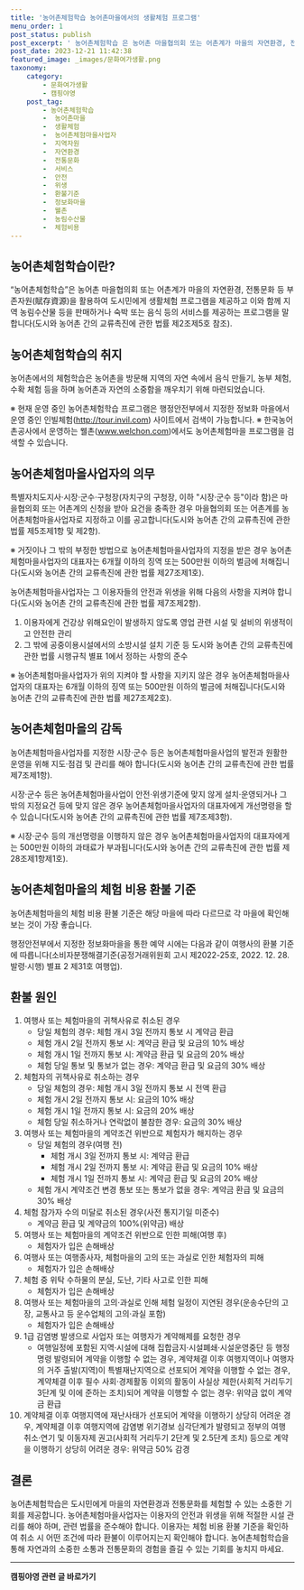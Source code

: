 ```yaml
---
title: '농어촌체험학습 농어촌마을에서의 생활체험 프로그램'
menu_order: 1
post_status: publish
post_excerpt: ' 농어촌체험학습 은 농어촌 마을협의회 또는 어촌계가 마을의 자연환경, 전통문화 등 부존자원 賦存資源 을 활용하여 도시민에게 생활체험 프로그램을 제공하고 이와 함께 지역 농림수산물 등을 판매하거나 숙박 또는 음식 등의 서비스를 제공하는 프로그램을 말합니다 도시와 농어촌 간의 교류촉진에 관한 법률 제2조제5호 참조 .'
post_date: 2023-12-21 11:42:38
featured_image: _images/문화여가생활.png
taxonomy:
    category:
        - 문화여가생활
        - 캠핑야영
    post_tag:
        - 농어촌체험학습
        -  농어촌마을
        -  생활체험
        -  농어촌체험마을사업자
        -  지역자원
        -  자연환경
        -  전통문화
        -  서비스
        -  안전
        -  위생
        -  환불기준
        -  정보화마을
        -  웰촌
        -  농림수산물
        -  체험비용
---
```




## 농어촌체험학습이란?

“농어촌체험학습”은 농어촌 마을협의회 또는 어촌계가 마을의 자연환경, 전통문화 등 부존자원(賦存資源)을 활용하여 도시민에게 생활체험 프로그램을 제공하고 이와 함께 지역 농림수산물 등을 판매하거나 숙박 또는 음식 등의 서비스를 제공하는 프로그램을 말합니다(도시와 농어촌 간의 교류촉진에 관한 법률 제2조제5호 참조).

## 농어촌체험학습의 취지

농어촌에서의 체험학습은 농어촌을 방문해 지역의 자연 속에서 음식 만들기, 농부 체험, 수확 체험 등을 하며 농어촌과 자연의 소중함을 깨우치기 위해 마련되었습니다.

※ 현재 운영 중인 농어촌체험학습 프로그램은 행정안전부에서 지정한 정보화 마을에서 운영 중인 인빌체험(http://tour.invil.com) 사이트에서 검색이 가능합니다.
※ 한국농어촌공사에서 운영하는 웰촌(www.welchon.com)에서도 농어촌체험마을 프로그램을 검색할 수 있습니다.

## 농어촌체험마을사업자의 의무

특별자치도지사·시장·군수·구청장(자치구의 구청장, 이하 "시장·군수 등"이라 함)은 마을협의회 또는 어촌계의 신청을 받아 요건을 충족한 경우 마을협의회 또는 어촌계를 농어촌체험마을사업자로 지정하고 이를 공고합니다(도시와 농어촌 간의 교류촉진에 관한 법률 제5조제1항 및 제2항).

※ 거짓이나 그 밖의 부정한 방법으로 농어촌체험마을사업자의 지정을 받은 경우 농어촌체험마을사업자의 대표자는 6개월 이하의 징역 또는 500만원 이하의 벌금에 처해집니다(도시와 농어촌 간의 교류촉진에 관한 법률 제27조제1호).

농어촌체험마을사업자는 그 이용자들의 안전과 위생을 위해 다음의 사항을 지켜야 합니다(도시와 농어촌 간의 교류촉진에 관한 법률 제7조제2항).

1. 이용자에게 건강상 위해요인이 발생하지 않도록 영업 관련 시설 및 설비의 위생적이고 안전한 관리
2. 그 밖에 공중이용시설에서의 소방시설 설치 기준 등 도시와 농어촌 간의 교류촉진에 관한 법률 시행규칙 별표 1에서 정하는 사항의 준수

※ 농어촌체험마을사업자가 위의 지켜야 할 사항을 지키지 않은 경우 농어촌체험마을사업자의 대표자는 6개월 이하의 징역 또는 500만원 이하의 벌금에 처해집니다(도시와 농어촌 간의 교류촉진에 관한 법률 제27조제2호).

## 농어촌체험마을의 감독

농어촌체험마을사업자를 지정한 시장·군수 등은 농어촌체험마을사업의 발전과 원활한 운영을 위해 지도·점검 및 관리를 해야 합니다(도시와 농어촌 간의 교류촉진에 관한 법률 제7조제1항).

시장·군수 등은 농어촌체험마을사업이 안전·위생기준에 맞지 않게 설치·운영되거나 그 밖의 지정요건 등에 맞지 않은 경우 농어촌체험마을사업자의 대표자에게 개선명령을 할 수 있습니다(도시와 농어촌 간의 교류촉진에 관한 법률 제7조제3항).

※ 시장·군수 등의 개선명령을 이행하지 않은 경우 농어촌체험마을사업자의 대표자에게는 500만원 이하의 과태료가 부과됩니다(도시와 농어촌 간의 교류촉진에 관한 법률 제28조제1항제1호).

## 농어촌체험마을의 체험 비용 환불 기준

농어촌체험마을의 체험 비용 환불 기준은 해당 마을에 따라 다르므로 각 마을에 확인해 보는 것이 가장 좋습니다.

행정안전부에서 지정한 정보화마을을 통한 예약 시에는 다음과 같이 여행사의 환불 기준에 따릅니다(소비자분쟁해결기준(공정거래위원회 고시 제2022-25호, 2022. 12. 28. 발령·시행) 별표 2 제31호 여행업).

## 환불 원인
1. 여행사 또는 체험마을의 귀책사유로 취소된 경우
    - 당일 체험의 경우: 체험 개시 3일 전까지 통보 시 계약금 환급
    - 체험 개시 2일 전까지 통보 시: 계약금 환급 및 요금의 10% 배상
    - 체험 개시 1일 전까지 통보 시: 계약금 환급 및 요금의 20% 배상
    - 체험 당일 통보 및 통보가 없는 경우: 계약금 환급 및 요금의 30% 배상
2. 체험자의 귀책사유로 취소하는 경우
    - 당일 체험의 경우: 체험 개시 3일 전까지 통보 시 전액 환급
    - 체험 개시 2일 전까지 통보 시: 요금의 10% 배상
    - 체험 개시 1일 전까지 통보 시: 요금의 20% 배상
    - 체험 당일 취소하거나 연락없이 불참한 경우: 요금의 30% 배상
3. 여행사 또는 체험마을의 계약조건 위반으로 체험자가 해지하는 경우
    - 당일 체험의 경우(여행 전)
        - 체험 개시 3일 전까지 통보 시: 계약금 환급
        - 체험 개시 2일 전까지 통보 시: 계약금 환급 및 요금의 10% 배상
        - 체험 개시 1일 전까지 통보 시: 계약금 환급 및 요금의 20% 배상
    - 체험 개시 계약조건 변경 통보 또는 통보가 없을 경우: 계약금 환급 및 요금의 30% 배상
4. 체험 참가자 수의 미달로 취소된 경우(사전 통지기일 미준수)
    - 계약금 환급 및 계약금의 100%(위약금) 배상
5. 여행사 또는 체험마을의 계약조건 위반으로 인한 피해(여행 후)
    - 체험자가 입은 손해배상
6. 여행사 또는 여행종사자, 체험마을의 고의 또는 과실로 인한 체험자의 피해
    - 체험자가 입은 손해배상
7. 체험 중 위탁 수하물의 분실, 도난, 기타 사고로 인한 피해
    - 체험자가 입은 손해배상
8. 여행사 또는 체험마을의 고의·과실로 인해 체험 일정이 지연된 경우(운송수단의 고장, 교통사고 등 운수업체의 고의·과실 포함)
    - 체험자가 입은 손해배상
9. 1급 감염병 발생으로 사업자 또는 여행자가 계약해제를 요청한 경우
    - 여행일정에 포함된 지역·시설에 대해 집합금지·시설폐쇄·시설운영중단 등 행정명령 발령되어 계약을 이행할 수 없는 경우, 계약체결 이후 여행지역이나 여행자의 거주 출발(지역)이 특별재난지역으로 선포되어 계약을 이행할 수 없는 경우, 계약체결 이후 필수 사회·경제활동 이외의 활동이 사실상 제한(사회적 거리두기 3단계 및 이에 준하는 조치)되어 계약을 이행할 수 없는 경우: 위약금 없이 계약금 환급
10. 계약체결 이후 여행지역에 재난사태가 선포되어 계약을 이행하기 상당히 어려운 경우, 계약체결 이후 여행지역에 감염병 위기경보 심각단계가 발령되고 정부의 여행 취소·연기 및 이동자제 권고(사회적 거리두기 2단계 및 2.5단계 조치) 등으로 계약을 이행하기 상당히 어려운 경우: 위약금 50% 감경

## 결론

농어촌체험학습은 도시민에게 마을의 자연환경과 전통문화를 체험할 수 있는 소중한 기회를 제공합니다. 농어촌체험마을사업자는 이용자의 안전과 위생을 위해 적절한 시설 관리를 해야 하며, 관련 법률을 준수해야 합니다. 이용자는 체험 비용 환불 기준을 확인하여 취소 시 어떤 조건에 따라 환불이 이루어지는지 확인해야 합니다. 농어촌체험학습을 통해 자연과의 소중한 소통과 전통문화의 경험을 즐길 수 있는 기회를 놓치지 마세요.
<!-- wp:separator -->
<hr class="wp-block-separator has-alpha-channel-opacity"/>
<!-- /wp:separator -->

<!-- wp:group {"backgroundColor":"base","layout":{"type":"constrained"}} -->
<div class="wp-block-group has-base-background-color has-background"><!-- wp:paragraph {"align":"center","fontSize":"medium"} -->
<p class="has-text-align-center has-large-font-size"><strong>캠핑야영 관련 글 바로가기</strong></p>
<!-- /wp:paragraph -->


<!-- wp:latest-posts
{"categories":[{"id":16146,"count":19,"description":"","link":"https://uknowlaw.com/category/%ec%ba%a0%ed%95%91%ec%95%bc%ec%98%81/","name":"캠핑야영","slug":"캠핑야영","taxonomy":"category","parent":0,"meta":[],"_links":{"self":[{"href":"https://uknowlaw.com/wp-json/wp/v2/categories/16146"}],"collection":[{"href":"https://uknowlaw.com/wp-json/wp/v2/categories"}],"about":[{"href":"https://uknowlaw.com/wp-json/wp/v2/taxonomies/category"}],"wp:post_type":[{"href":"https://uknowlaw.com/wp-json/wp/v2/posts?categories=16146"}],"curies":[{"name":"wp","href":"https://api.w.org/{rel}","templated":true}]}}],"postsToShow":100,"excerptLength":28,"postLayout":"grid","columns":2,"featuredImageAlign":"left","featuredImageSizeSlug":"large","fontSize":"small"} /--></div>
<!-- /wp:group -->
